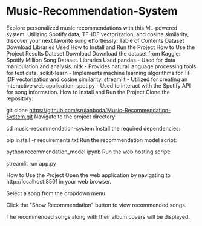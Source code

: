 # Music-Recommendation-System
Explore personalized music recommendations with this ML-powered system. Utilizing Spotify data, TF-IDF vectorization, and cosine similarity, discover your next favorite song effortlessly!
Table of Contents
Dataset Download
Libraries Used
How to Install and Run the Project
How to Use the Project
Results
Dataset Download
Download the dataset from Kaggle: Spotify Million Song Dataset.
Libraries Used
pandas - Used for data manipulation and analysis.
nltk - Provides natural language processing tools for text data.
scikit-learn - Implements machine learning algorithms for TF-IDF vectorization and cosine similarity.
streamlit - Utilized for creating an interactive web application.
spotipy - Used to interact with the Spotify API for song information.
How to Install and Run the Project
Clone the repository:

git clone https://github.com/srujanboda/Music-Recommendation-System.git
Navigate to the project directory:

 cd music-recommendation-system
Install the required dependencies:

 pip install -r requirements.txt
Run the recommendation model script:

 python recommendation_model.ipynb
Run the web hosting script:

 streamlit run app.py

 How to Use the Project
Open the web application by navigating to http://localhost:8501 in your web browser.

Select a song from the dropdown menu.

Click the "Show Recommendation" button to view recommended songs.

The recommended songs along with their album covers will be displayed.

